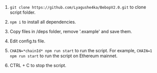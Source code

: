 1. `git clone https://github.com/Lyagushe4ka/BebopV2.0.git` to clone script folder.

2. `npm i` to install all dependencies.

3. Copy files in /deps folder, remove '.example' and save them.

4. Edit config.ts file.

5. `CHAIN=*chainId* npm run start` to run the script. For example, `CHAIN=1 npm run start` to run the script on Ethereum mainnet.

6. CTRL + C to stop the script.
